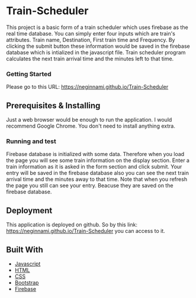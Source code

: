 # Train-Scheduler

This project is a basic form of a train scheduler which uses firebase as the real time database. You can simply enter four inputs which are train's attributes. Train name, Destination, First train time and Frequency. By clicking the submit button these information would be saved in the firebase database which is intialized in the javascript file. Train scheduler program calculates the next train arrival time and the minutes left to that time. 

### Getting Started 

Please go to this URL: https://neginnami.github.io/Train-Scheduler

## Prerequisites & Installing

Just a web browser would be enough to run the application. I would recommend Google Chrome. You don't need to install anything extra.
 
### Running and test

Firebase database is initialized with some data. Therefore when you load the page you will see some train information on the display section. Enter a train information as it is asked in the form section and click submit. Your entry will be saved in the firebase database also you can see the next train arrival time and the minutes away to that time. Note that when you refresh the page you still can see your entry. Beacuse they are saved on the firebase database.  


## Deployment

This application is deployed on github. So by this link: https://neginnami.github.io/Train-Scheduler you can access to it.

## Built With

* [Javascript](https://www.javascript.com/)
* [HTML](https://en.wikipedia.org/wiki/HTML)
* [CSS](https://en.wikipedia.org/wiki/Cascading_Style_Sheets)
* [Bootstrap](http://getbootstrap.com/)
* [Firebase](https://firebase.google.com/)

